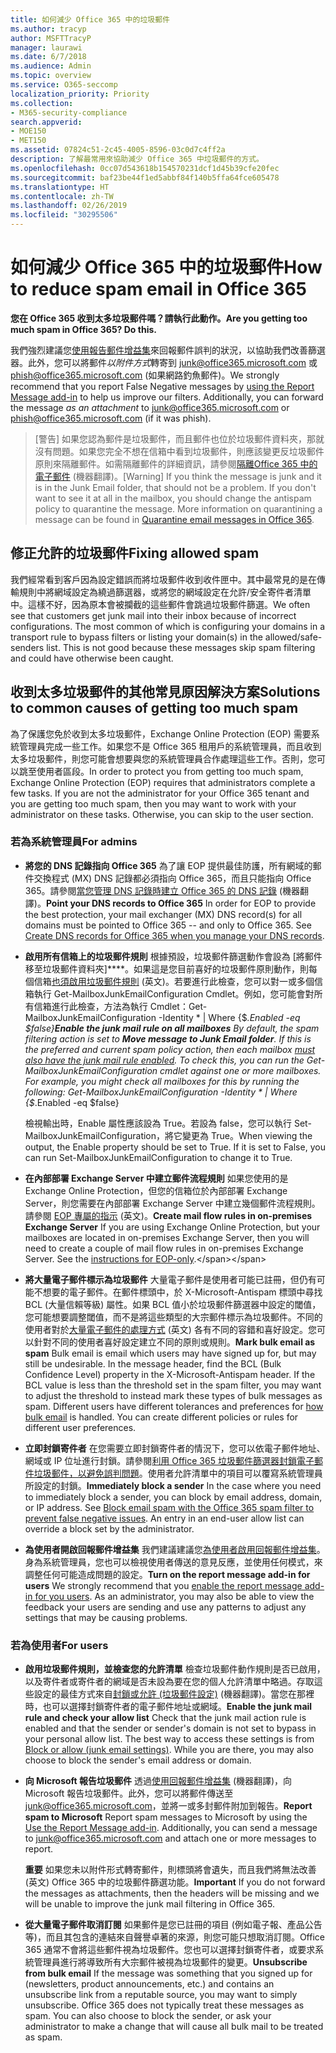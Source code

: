 ```yaml
---
title: 如何減少 Office 365 中的垃圾郵件
ms.author: tracyp
author: MSFTTracyP
manager: laurawi
ms.date: 6/7/2018
ms.audience: Admin
ms.topic: overview
ms.service: O365-seccomp
localization_priority: Priority
ms.collection:
- M365-security-compliance
search.appverid:
- MOE150
- MET150
ms.assetid: 07824c51-2c45-4005-8596-03c0d7c4ff2a
description: 了解最常用來協助減少 Office 365 中垃圾郵件的方式。
ms.openlocfilehash: 0cc07d543618b154570231dcf1d45b39cfe20fec
ms.sourcegitcommit: baf23be44f1ed5abbf84f140b5ffa64fce605478
ms.translationtype: HT
ms.contentlocale: zh-TW
ms.lasthandoff: 02/26/2019
ms.locfileid: "30295506"
---
```

# <a name="how-to-reduce-spam-email-in-office-365"></a><span data-ttu-id="dcd12-103">如何減少 Office 365 中的垃圾郵件</span><span class="sxs-lookup"><span data-stu-id="dcd12-103">How to reduce spam email in Office 365</span></span>

 <span data-ttu-id="dcd12-104">**您在 Office 365 收到太多垃圾郵件嗎？請執行此動作。**</span><span class="sxs-lookup"><span data-stu-id="dcd12-104">**Are you getting too much spam in Office 365? Do this.**</span></span>
  
<span data-ttu-id="dcd12-p101">我們強烈建議您[使用報告郵件增益集](https://support.office.com/article/b5caa9f1-cdf3-4443-af8c-ff724ea719d2)來回報郵件誤判的狀況，以協助我們改善篩選器。此外，您可以將郵件*以附件方式*轉寄到 junk@office365.microsoft.com 或 phish@office365.microsoft.com (如果網路釣魚郵件)。</span><span class="sxs-lookup"><span data-stu-id="dcd12-p101">We strongly recommend that you report False Negative messages by [using the Report Message add-in](https://support.office.com/article/b5caa9f1-cdf3-4443-af8c-ff724ea719d2) to help us improve our filters. Additionally, you can forward the message *as an attachment* to junk@office365.microsoft.com or phish@office365.microsoft.com (if it was phish).</span></span>

><span data-ttu-id="dcd12-p102">[警告] 如果您認為郵件是垃圾郵件，而且郵件也位於垃圾郵件資料夾，那就沒有問題。如果您完全不想在信箱中看到垃圾郵件，則應該變更反垃圾郵件原則來隔離郵件。如需隔離郵件的詳細資訊，請參閱[隔離Office 365 中的電子郵件](quarantine-email-messages.md) (機器翻譯)。</span><span class="sxs-lookup"><span data-stu-id="dcd12-p102">[Warning] If you think the message is junk and it is in the Junk Email folder, that should not be a problem. If you don't want to see it at all in the mailbox, you should change the antispam policy to quarantine the message. More information on quarantining a message can be found in [Quarantine email messages in Office 365](quarantine-email-messages.md).</span></span>

## <a name="fixing-allowed-spam"></a><span data-ttu-id="dcd12-110">修正允許的垃圾郵件</span><span class="sxs-lookup"><span data-stu-id="dcd12-110">Fixing allowed spam</span></span>

<span data-ttu-id="dcd12-p103">我們經常看到客戶因為設定錯誤而將垃圾郵件收到收件匣中。其中最常見的是在傳輸規則中將網域設定為繞過篩選器，或將您的網域設定在允許/安全寄件者清單中。這樣不好，因為原本會被攔截的這些郵件會跳過垃圾郵件篩選。</span><span class="sxs-lookup"><span data-stu-id="dcd12-p103">We often see that customers get junk mail into their inbox because of incorrect configurations. The most common of which is configuring your domains in a transport rule to bypass filters or listing your domain(s) in the allowed/safe-senders list. This is not good because these messages skip spam filtering and could have otherwise been caught.</span></span>  

## <a name="solutions-to-other-common-causes-of-getting-too-much-spam"></a><span data-ttu-id="dcd12-114">收到太多垃圾郵件的其他常見原因解決方案</span><span class="sxs-lookup"><span data-stu-id="dcd12-114">Solutions to common causes of getting too much spam</span></span>

<span data-ttu-id="dcd12-p104">為了保護您免於收到太多垃圾郵件，Exchange Online Protection (EOP) 需要系統管理員完成一些工作。如果您不是 Office 365 租用戶的系統管理員，而且收到太多垃圾郵件，則您可能會想要與您的系統管理員合作處理這些工作。否則，您可以跳至使用者區段。</span><span class="sxs-lookup"><span data-stu-id="dcd12-p104">In order to protect you from getting too much spam, Exchange Online Protection (EOP) requires that administrators complete a few tasks. If you are not the administrator for your Office 365 tenant and you are getting too much spam, then you may want to work with your administrator on these tasks. Otherwise, you can skip to the user section.</span></span>
  
### <a name="for-admins"></a><span data-ttu-id="dcd12-118">若為系統管理員</span><span class="sxs-lookup"><span data-stu-id="dcd12-118">For admins</span></span>

- <span data-ttu-id="dcd12-p105">**將您的 DNS 記錄指向 Office 365** 為了讓 EOP 提供最佳防護，所有網域的郵件交換程式 (MX) DNS 記錄都必須指向 Office 365，而且只能指向 Office 365。請參閱[當您管理 DNS 記錄時建立 Office 365 的 DNS 記錄](https://support.office.com/article/b0f3fdca-8a80-4e8e-9ef3-61e8a2a9ab23) (機器翻譯)。</span><span class="sxs-lookup"><span data-stu-id="dcd12-p105">**Point your DNS records to Office 365** In order for EOP to provide the best protection, your mail exchanger (MX) DNS record(s) for all domains must be pointed to Office 365 -- and only to Office 365. See [Create DNS records for Office 365 when you manage your DNS records](https://support.office.com/article/b0f3fdca-8a80-4e8e-9ef3-61e8a2a9ab23).</span></span>
    
- <span data-ttu-id="dcd12-p106">**啟用所有信箱上的垃圾郵件規則** 根據預設，垃圾郵件篩選動作會設為 [將郵件移至垃圾郵件資料夾]\*\*\*\*。如果這是您目前喜好的垃圾郵件原則動作，則每個信箱[也須啟用垃圾郵件規則](https://support.office.com/zh-TW/article/overview-of-the-junk-email-filter-5ae3ea8e-cf41-4fa0-b02a-3b96e21de089) (英文)。若要進行此檢查，您可以對一或多個信箱執行 Get-MailboxJunkEmailConfiguration Cmdlet。例如，您可能會對所有信箱進行此檢查，方法為執行 Cmdlet：Get-MailboxJunkEmailConfiguration -Identity \* | Where {$_.Enabled -eq $false}</span><span class="sxs-lookup"><span data-stu-id="dcd12-p106">**Enable the junk mail rule on all mailboxes** By default, the spam filtering action is set to **Move message to Junk Email folder**. If this is the preferred and current spam policy action, then each mailbox [must also have the junk mail rule enabled](https://support.office.com/zh-TW/article/overview-of-the-junk-email-filter-5ae3ea8e-cf41-4fa0-b02a-3b96e21de089). To check this, you can run the Get-MailboxJunkEmailConfiguration cmdlet against one or more mailboxes. For example, you might check all mailboxes for this by running the following: Get-MailboxJunkEmailConfiguration -Identity \* | Where {$_.Enabled -eq $false}</span></span>
    
    <span data-ttu-id="dcd12-p107">檢視輸出時，Enable 屬性應該設為 True。若設為 false，您可以執行 Set-MailboxJunkEmailConfiguration，將它變更為 True。</span><span class="sxs-lookup"><span data-stu-id="dcd12-p107">When viewing the output, the Enable property should be set to True. If it is set to False, you can run Set-MailboxJunkEmailConfiguration to change it to True.</span></span>
    
- <span data-ttu-id="dcd12-p108">**在內部部署 Exchange Server 中建立郵件流程規則** 如果您使用的是 Exchange Online Protection，但您的信箱位於內部部署 Exchange Server，則您需要在內部部署 Exchange Server 中建立幾個郵件流程規則。請參閱 [EOP 專屬的指示](https://docs.microsoft.com/previous-versions/exchange-server/exchange-150/jj900470(v=exchg.150)) (英文)。</span><span class="sxs-lookup"><span data-stu-id="dcd12-p108">**Create mail flow rules in on-premises Exchange Server** If you are using Exchange Online Protection, but your mailboxes are located in on-premises Exchange Server, then you will need to create a couple of mail flow rules in on-premises Exchange Server. See the [instructions for EOP-only](https://docs.microsoft.com/previous-versions/exchange-server/exchange-150/jj900470(v=exchg.150)).</span></span>
    
- <span data-ttu-id="dcd12-p109">**將大量電子郵件標示為垃圾郵件** 大量電子郵件是使用者可能已註冊，但仍有可能不想要的電子郵件。在郵件標頭中，於 X-Microsoft-Antispam 標頭中尋找 BCL (大量信賴等級) 屬性。如果 BCL 值小於垃圾郵件篩選器中設定的閾值，您可能想要調整閾值，而不是將這些類型的大宗郵件標示為垃圾郵件。不同的使用者對於[大量電子郵件的處理方式](https://docs.microsoft.com/zh-TW/office365/SecurityCompliance/bulk-complaint-level-values) (英文) 各有不同的容錯和喜好設定。您可以針對不同的使用者喜好設定建立不同的原則或規則。</span><span class="sxs-lookup"><span data-stu-id="dcd12-p109">**Mark bulk email as spam** Bulk email is email which users may have signed up for, but may still be undesirable. In the message header, find the BCL (Bulk Confidence Level) property in the X-Microsoft-Antispam header. If the BCL value is less than the threshold set in the spam filter, you may want to adjust the threshold to instead mark these types of bulk messages as spam. Different users have different tolerances and preferences for [how bulk email](https://docs.microsoft.com/zh-TW/office365/SecurityCompliance/bulk-complaint-level-values) is handled. You can create different policies or rules for different user preferences.</span></span> 
    
- <span data-ttu-id="dcd12-p110">**立即封鎖寄件者** 在您需要立即封鎖寄件者的情況下，您可以依電子郵件地址、網域或 IP 位址進行封鎖。請參閱[利用 Office 365 垃圾郵件篩選器封鎖電子郵件垃圾郵件，以避免誤判問題](create-organization-wide-safe-sender-or-blocked-sender-lists-in-office-365.md#use-the-eac-to-create-a-transport-rule-that-blocks-messages-sent-from-a-domain-or-user)。使用者允許清單中的項目可以覆寫系統管理員所設定的封鎖。</span><span class="sxs-lookup"><span data-stu-id="dcd12-p110">**Immediately block a sender** In the case where you need to immediately block a sender, you can block by email address, domain, or IP address. See [Block email spam with the Office 365 spam filter to prevent false negative issues](create-organization-wide-safe-sender-or-blocked-sender-lists-in-office-365.md#use-the-eac-to-create-a-transport-rule-that-blocks-messages-sent-from-a-domain-or-user). An entry in an end-user allow list can override a block set by the administrator.</span></span>
    
- <span data-ttu-id="dcd12-p111">**為使用者開啟回報郵件增益集** 我們建議建議您[為使用者啟用回報郵件增益集](enable-the-report-message-add-in.md)。身為系統管理員，您也可以檢視使用者傳送的意見反應，並使用任何模式，來調整任何可能造成問題的設定。</span><span class="sxs-lookup"><span data-stu-id="dcd12-p111">**Turn on the report message add-in for users** We strongly recommend that you [enable the report message add-in for you users](enable-the-report-message-add-in.md). As an administrator, you may also be able to view the feedback your users are sending and use any patterns to adjust any settings that may be causing problems.</span></span>
    
### <a name="for-users"></a><span data-ttu-id="dcd12-139">若為使用者</span><span class="sxs-lookup"><span data-stu-id="dcd12-139">For users</span></span>

- <span data-ttu-id="dcd12-p112">**啟用垃圾郵件規則，並檢查您的允許清單** 檢查垃圾郵件動作規則是否已啟用，以及寄件者或寄件者的網域是否未設為要在您的個人允許清單中略過。存取這些設定的最佳方式來自[封鎖或允許 (垃圾郵件設定)](https://support.office.com/article/48c9f6f7-2309-4f95-9a4d-de987e880e46) (機器翻譯)。當您在那裡時，也可以選擇封鎖寄件者的電子郵件地址或網域。</span><span class="sxs-lookup"><span data-stu-id="dcd12-p112">**Enable the junk mail rule and check your allow list** Check that the junk mail action rule is enabled and that the sender or sender's domain is not set to bypass in your personal allow list. The best way to access these settings is from [Block or allow (junk email settings)](https://support.office.com/article/48c9f6f7-2309-4f95-9a4d-de987e880e46). While you are there, you may also choose to block the sender's email address or domain.</span></span>
    
- <span data-ttu-id="dcd12-p113">**向 Microsoft 報告垃圾郵件** 透過[使用回報郵件增益集](https://support.office.com/article/b5caa9f1-cdf3-4443-af8c-ff724ea719d2) (機器翻譯)，向 Microsoft 報告垃圾郵件。此外，您可以將郵件傳送至 junk@office365.microsoft.com，並將一或多封郵件附加到報告。</span><span class="sxs-lookup"><span data-stu-id="dcd12-p113">**Report spam to Microsoft** Report spam messages to Microsoft by using the [Use the Report Message add-in](https://support.office.com/article/b5caa9f1-cdf3-4443-af8c-ff724ea719d2). Additionally, you can send a message to junk@office365.microsoft.com and attach one or more messages to report.</span></span>
    
    <span data-ttu-id="dcd12-145">**重要** 如果您未以附件形式轉寄郵件，則標頭將會遺失，而且我們將無法改善 (英文) Office 365 中的垃圾郵件篩選功能。</span><span class="sxs-lookup"><span data-stu-id="dcd12-145">**Important** If you do not forward the messages as attachments, then the headers will be missing and we will be unable to improve the junk mail filtering in Office 365.</span></span> 
    
- <span data-ttu-id="dcd12-p114">**從大量電子郵件取消訂閱** 如果郵件是您已註冊的項目 (例如電子報、產品公告等)，而且其包含的連結來自聲譽卓著的來源，則您可能只想取消訂閱。Office 365 通常不會將這些郵件視為垃圾郵件。您也可以選擇封鎖寄件者，或要求系統管理員進行將導致所有大宗郵件被視為垃圾郵件的變更。</span><span class="sxs-lookup"><span data-stu-id="dcd12-p114">**Unsubscribe from bulk email** If the message was something that you signed up for (newsletters, product announcements, etc.) and contains an unsubscribe link from a reputable source, you may want to simply unsubscribe. Office 365 does not typically treat these messages as spam. You can also choose to block the sender, or ask your administrator to make a change that will cause all bulk mail to be treated as spam.</span></span>
